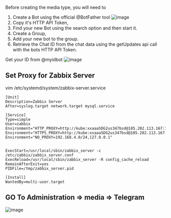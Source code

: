 Before creating the media type, you will need to


1. Create a Bot using the official @BotFather tool
 ![image](https://user-images.githubusercontent.com/88557305/177824558-95563a30-2c12-4d59-939b-864d1338c175.png)
2. Copy it's HTTP API Token,
3. Find your new Bot using the search option and then start it.
4. Create a Group,
5. Add your new bot to the group.
6. Retrieve the Chat ID from the chat data using the getUpdates api call with the bots HTTP API Token.



Get your ID from  @myidbot
![image](https://user-images.githubusercontent.com/88557305/177823168-b030117d-0cec-401c-b7b2-33e774325414.png)





## Set Proxy for Zabbix Server 

vim /etc/systemd/system/zabbix-server.service

```
[Unit]
Description=Zabbix Server
After=syslog.target network.target mysql.service

[Service]
Type=simple
User=zabbix
Environment="HTTP_PROXY=http://kube:xxaaaSDG2us347bsd@185.202.113.167:7777"
Environment="HTTPS_PROXY=http://kube:xxaaaSDG2us347bsd@185.202.113.167:7777"
Environment="NO_PROXY=192.168.4.0/24,127.0.0.1"


ExecStart=/usr/local/sbin/zabbix_server -c /etc/zabbix/zabbix_server.conf
ExecReload=/usr/local/sbin/zabbix_server -R config_cache_reload
RemainAfterExit=yes
PIDFile=/tmp/zabbix_server.pid

[Install]
WantedBy=multi-user.target
```
## GO To Administration => media => Telegram 
![image](https://user-images.githubusercontent.com/88557305/177822654-384f6460-e878-4b18-9007-1104bf4832a9.png)
